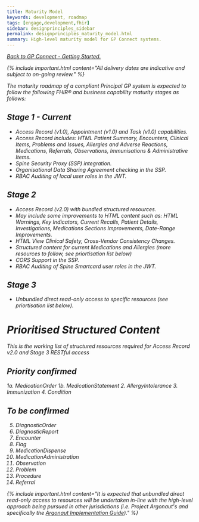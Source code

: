 ```yaml
---
title: Maturity Model
keywords: development, roadmap
tags: [engage,development,fhir]
sidebar: designprinciples_sidebar
permalink: designprinciples_maturity_model.html
summary: High-level maturity model for GP Connect systems.
---
```


[<i class="fa fa-arrow-left" aria-hidden="true"/> Back to GP Connect - Getting Started.](index.html)

{% include important.html content="All delivery dates are indicative and subject to on-going review." %}

The maturity roadmap of a compliant Principal GP system is expected to follow the following FHIR&reg; and business capability maturity stages as follows:

## Stage 1 - Current ##
- Access Record (v1.0), Appointment (v1.0) and Task (v1.0) capabilities.
 - Access Record includes: HTML Patient Summary, Encounters, Clinical Items, Problems and Issues, Allergies and Adverse Reactions, <br/>Medications, Referrals, Observations, Immunisations & Administrative Items.
- Spine Security Proxy (SSP) integration.
- Organisational Data Sharing Agreement checking in the SSP.
- RBAC Auditing of local user roles in the JWT.
 
## Stage 2 ##
- Access Record (v2.0) with bundled structured resources.
 - May include some improvements to HTML content such as:  HTML Warnings, Key Indicators, Current Recalls, Patient Details, Investigations, Medications Sections Improvements, Date-Range Improvements.
 - HTML View Clinical Safety, Cross-Vendor Consistency Changes.
 - Structured content for current Medications and Allergies (more resources to follow, see priortisation list below)
- CORS Support in the SSP.
- RBAC Auditing of Spine Smartcard user roles in the JWT.

## Stage 3 ##
- Unbundled direct read-only access to specific resources (see priortisation list below).


# Prioritised Structured Content #
This is the working list of structured resources required for Access Record v2.0 and Stage 3 RESTful access

## Priority confirmed ##

1a. MedicationOrder
1b. MedicationStatement
2. AllergyIntolerance
3. Immunization
4. Condition

## To be confirmed ##

5. DiagnosticOrder
6. DiagnosticReport
7. Encounter
8. Flag
9. MedicationDispense
10. MedicationAdministration
11. Observation
12. Problem
13. Procedure
14. Referral

{% include important.html content="It is expected that unbundled direct read-only access to resources will be undertaken in-line with the high-level approach being pursued in other jurisdictions (i.e. Project Argonaut's and specifically the [Argonaut Implementation Guide](http://argonautwiki.hl7.org/index.php?title=Implementation_Guide))." %} 
